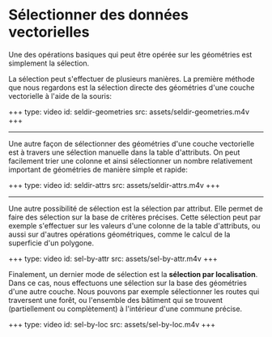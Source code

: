 # Sélectionner des données vectorielles

Une des opérations basiques qui peut être opérée sur les géométries est simplement la sélection.

La sélection peut s'effectuer de plusieurs manières. La première méthode que nous regardons est la sélection directe des géométries d'une couche vectorielle à l'aide de la souris:

+++
type: video
id: seldir-geometries
src: assets/seldir-geometries.m4v
+++

---

Une autre façon de sélectionner des géométries d'une couche vectorielle est à travers une sélection manuelle dans la table d'attributs. On peut facilement trier une colonne et ainsi sélectionner un nombre relativement important de géométries de manière simple et rapide:

+++
type: video
id: seldir-attrs
src: assets/seldir-attrs.m4v
+++

---

Une autre possibilité de sélection est la sélection par attribut. Elle permet de faire des sélection sur la base de critères précises. Cette sélection peut par exemple s'effectuer sur les valeurs d'une colonne de la table d'attributs, ou aussi sur d'autres opérations géométriques, comme le calcul de la superficie d'un polygone.

+++
type: video
id: sel-by-attr
src: assets/sel-by-attr.m4v
+++


Finalement, un dernier mode de sélection est la **sélection par localisation**. Dans ce cas, nous effectuons une sélection sur la base des géométries d'une autre couche. Nous pouvons par exemple sélectionner les routes qui traversent une forêt, ou l'ensemble des bâtiment qui se trouvent (partiellement ou complètement) à l'intérieur d'une commune précise.

+++
type: video
id: sel-by-loc
src: assets/sel-by-loc.m4v
+++
